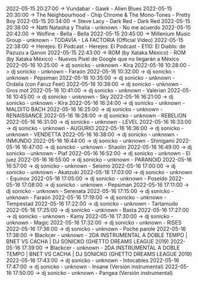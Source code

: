 2022-05-15 20:27:00 -> Vundabar - Gawk - Alien Blues
2022-05-15 20:30:00 -> The Neighbourhood - Chip Chrome & The Mono-Tones - Pretty Boy
2022-05-15 20:34:00 -> Steve Lacy - Dark Red - Dark Red
2022-05-15 20:38:00 -> Natti Natasha y Thalía - unknown - No me acuerdo
2022-05-15 20:42:00 -> Wolfine - Bella - Bella
2022-05-15 20:45:00 -> Millenium Music Group - unknown - TODAVÍA - LA FACTORIA (Official  Video)
2022-05-15 22:38:00 -> Herejes: El Podcast - Herejes: El Podcast - E110: El Diablo: de Pazuzu a Qanon
2022-05-15 22:43:00 -> ROM (by Xataka México) - ROM (by Xataka México) - Nuevos Pixel de Google que no llegarán a México
2022-05-16 10:25:00 -> dj sonicko - unknown - Kira
2022-05-16 10:28:00 -> dj sonicko - unknown - Faraón
2022-05-16 10:32:00 -> dj sonicko - unknown - Pepsiman
2022-05-16 10:35:00 -> dj sonicko - unknown - Ordalía (con Faruz Feet)
2022-05-16 10:39:00 -> dj sonicko - unknown - Gros mot
2022-05-16 10:41:00 -> dj sonicko - unknown - Valerian
2022-05-16 10:45:00 -> dj sonicko - unknown - Sky
2022-05-16 16:21:00 -> dj sonicko - unknown - Kira
2022-05-16 16:24:00 -> dj sonicko - unknown - MALDITO BACH
2022-05-16 16:25:00 -> dj sonicko - unknown - RENAISSANCE
2022-05-16 16:28:00 -> dj sonicko - unknown - REBELION
2022-05-16 16:31:00 -> dj sonicko - unknown - LEVEL
2022-05-16 16:33:00 -> dj sonicko - unknown - AUGURIO
2022-05-16 16:36:00 -> dj sonicko - unknown - VENDETTA
2022-05-16 16:38:00 -> dj sonicko - unknown - INMUNDO
2022-05-16 16:44:00 -> dj sonicko - unknown - Shinigami
2022-05-16 16:47:00 -> dj sonicko - unknown - Shaolin
2022-05-16 16:49:00 -> dj sonicko - unknown - Piaf
2022-05-16 16:52:00 -> dj sonicko - unknown - El juez
2022-05-16 16:55:00 -> dj sonicko - unknown - PARANOID
2022-05-16 16:57:00 -> dj sonicko - unknown - Seísmo
2022-05-16 17:00:00 -> dj sonicko - unknown - Akatzuki
2022-05-16 17:03:00 -> dj sonicko - unknown - Equinox
2022-05-16 17:05:00 -> dj sonicko - unknown - Poseído
2022-05-16 17:08:00 -> dj sonicko - unknown - Pepsiman
2022-05-16 17:11:00 -> dj sonicko - unknown - Serenata
2022-05-16 17:15:00 -> dj sonicko - unknown - Faraón
2022-05-16 17:19:00 -> dj sonicko - unknown - Tempestad
2022-05-16 17:22:00 -> dj sonicko - unknown - Tartamudo
2022-05-16 17:25:00 -> dj sonicko - unknown - Basta
2022-05-16 17:27:00 -> dj sonicko - unknown - Kamy
2022-05-16 17:30:00 -> dj sonicko - unknown - Magic
2022-05-16 17:32:00 -> dj sonicko - unknown - RISES
2022-05-16 17:36:00 -> dj sonicko - unknown - Poche parole
2022-05-16 17:38:00 -> Blackcer - unknown - 2DA INSTRUMENTAL A DOBLE TEMPO | BNET VS CACHA | DJ SONICKO (GHETTO DREAMS LEAGUE 2019)
2022-05-16 17:39:00 -> Blackcer - unknown - 2DA INSTRUMENTAL A DOBLE TEMPO | BNET VS CACHA | DJ SONICKO (GHETTO DREAMS LEAGUE 2019)
2022-05-16 17:43:00 -> dj sonicko - unknown - Intocables
2022-05-16 17:47:00 -> dj sonicko - unknown - Insane (Versión instrumental)
2022-05-16 17:50:00 -> dj sonicko - unknown - Pangea (Versión instrumental)
